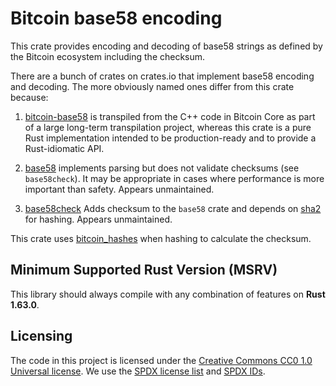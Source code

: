 # Bitcoin base58 encoding

This crate provides encoding and decoding of base58 strings as defined by the Bitcoin ecosystem
including the checksum.

There are a bunch of crates on crates.io that implement base58 encoding and decoding. The more
obviously named ones differ from this crate because:

1. [bitcoin-base58](https://crates.io/crates/bitcoin-base58) is transpiled from the C++ code in
   Bitcoin Core as part of a large long-term transpilation project, whereas this crate is a pure
   Rust implementation intended to be production-ready and to provide a Rust-idiomatic API.

2. [base58](https://crates.io/crates/base58) implements parsing but does not validate checksums (see
   `base58check`). It may be appropriate in cases where performance is more important than safety.
   Appears unmaintained.

3. [base58check](https://crates.io/crates/base58check) Adds checksum to the `base58` crate and
   depends on [sha2](https://crates.io/crates/sha2/0.8.2) for hashing. Appears unmaintained.

This crate uses [bitcoin_hashes](https://crates.io/crates/bitcoin_hashes) when hashing to calculate
the checksum.

## Minimum Supported Rust Version (MSRV)

This library should always compile with any combination of features on **Rust 1.63.0**.

## Licensing

The code in this project is licensed under the [Creative Commons CC0 1.0 Universal license](../LICENSE).
We use the [SPDX license list](https://spdx.org/licenses/) and [SPDX IDs](https://spdx.dev/ids/).
